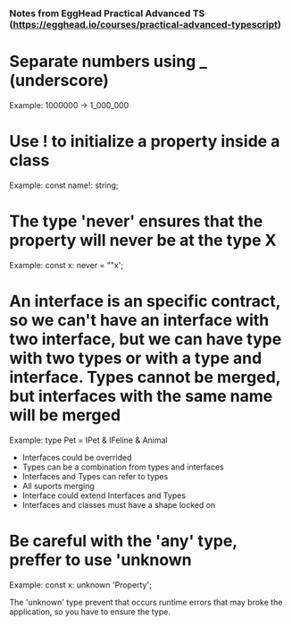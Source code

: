 ### Notes from EggHead Practical Advanced TS (https://egghead.io/courses/practical-advanced-typescript)

# Separate numbers using \_ (underscore)

Example: 1000000 -> 1_000_000

# Use ! to initialize a property inside a class

Example: const name!: string;

# The type 'never' ensures that the property will never be at the type X

Example: const x: never = ""x';

# An interface is an specific contract, so we can't have an interface with two interface, but we can have type with two types or with a type and interface. Types cannot be merged, but interfaces with the same name will be merged

Example: type Pet = IPet & IFeline & Animal

- Interfaces could be overrided
- Types can be a combination from types and interfaces
- Interfaces and Types can refer to types
- All suports merging
- Interface could extend Interfaces and Types
- Interfaces and classes must have a shape locked on

# Be careful with the 'any' type, preffer to use 'unknown

Example: const x: unknown 'Property';

The 'unknown' type prevent that occurs runtime errors that may broke the application, so you have to ensure the type.

